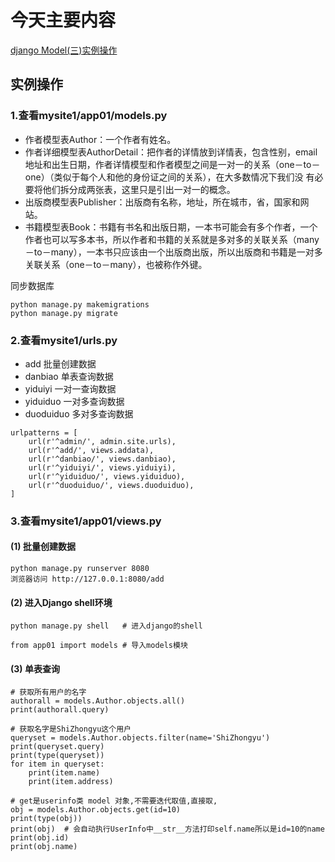 # 今天主要内容
[django Model(三)实例操作]()

## 实例操作
### 1.查看mysite1/app01/models.py
- 作者模型表Author：一个作者有姓名。
- 作者详细模型表AuthorDetail：把作者的详情放到详情表，包含性别，email地址和出生日期，作者详情模型和作者模型之间是一对一的关系（one－to－one）（类似于每个人和他的身份证之间的关系），在大多数情况下我们没 有必要将他们拆分成两张表，这里只是引出一对一的概念。
- 出版商模型表Publisher：出版商有名称，地址，所在城市，省，国家和网站。
- 书籍模型表Book：书籍有书名和出版日期，一本书可能会有多个作者，一个作者也可以写多本书，所以作者和书籍的关系就是多对多的关联关系（many－to－many），一本书只应该由一个出版商出版，所以出版商和书籍是一对多关联关系（one－to－many），也被称作外键。

同步数据库
```
python manage.py makemigrations
python manage.py migrate
```
### 2.查看mysite1/urls.py
- add 批量创建数据
- danbiao 单表查询数据
- yiduiyi 一对一查询数据
- yiduiduo 一对多查询数据
- duoduiduo 多对多查询数据
```
urlpatterns = [
    url(r'^admin/', admin.site.urls),
    url(r'^add/', views.addata),
    url(r'^danbiao/', views.danbiao),
    url(r'^yiduiyi/', views.yiduiyi),
    url(r'^yiduiduo/', views.yiduiduo),
    url(r'^duoduiduo/', views.duoduiduo),
]
```
### 3.查看mysite1/app01/views.py
#### (1) 批量创建数据
```
python manage.py runserver 8080
浏览器访问 http://127.0.0.1:8080/add
```
#### (2) 进入Django shell环境
```
python manage.py shell   # 进入django的shell

from app01 import models # 导入models模块
```
#### (3) 单表查询
```
# 获取所有用户的名字
authorall = models.Author.objects.all()
print(authorall.query)

# 获取名字是ShiZhongyu这个用户
queryset = models.Author.objects.filter(name='ShiZhongyu')
print(queryset.query)
print(type(queryset))
for item in queryset:
    print(item.name)
    print(item.address)

# get是userinfo类 model 对象,不需要迭代取值,直接取,
obj = models.Author.objects.get(id=10)
print(type(obj))
print(obj)  # 会自动执行UserInfo中__str__方法打印self.name所以是id=10的name
print(obj.id)
print(obj.name)
```

